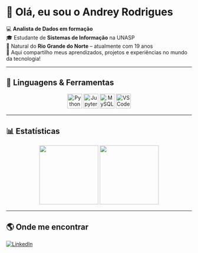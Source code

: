 # 👋 Olá, eu sou o Andrey Rodrigues  

💻 **Analista de Dados em formação**  
🎓 Estudante de **Sistemas de Informação** na UNASP  
📍 Natural do **Rio Grande do Norte** – atualmente com 19 anos  
🚀 Aqui compartilho meus aprendizados, projetos e experiências no mundo da tecnologia!  

---

## 🔧 Linguagens & Ferramentas  

<p align="center">
  <img alt="Python" height="40" src="https://cdn.jsdelivr.net/gh/devicons/devicon/icons/python/python-original.svg">
  <img alt="Jupyter" height="40" src="https://cdn.jsdelivr.net/gh/devicons/devicon/icons/jupyter/jupyter-original.svg">
  <img alt="MySQL" height="40" src="https://cdn.jsdelivr.net/gh/devicons/devicon/icons/mysql/mysql-original.svg">
  <img alt="VSCode" height="40" src="https://cdn.jsdelivr.net/gh/devicons/devicon/icons/vscode/vscode-original.svg">
</p>

---

## 📊 Estatísticas  

<p align="center">
  <img height="160em" src="https://github-readme-stats.vercel.app/api?username=andreyRSilva&show_icons=true&theme=radical&include_all_commits=true&count_private=true&locale=pt-br"/>
  <img height="160em" src="https://github-readme-stats.vercel.app/api/top-langs/?username=andreyRSilva&layout=compact&langs_count=7&theme=radical&locale=pt-br"/>
</p>  

---

## 🌎 Onde me encontrar  

[![LinkedIn](https://img.shields.io/badge/LinkedIn-0077B5?style=for-the-badge&logo=linkedin&logoColor=white)](https://www.linkedin.com/in/andrey-rodrigues-994329274)  
 
